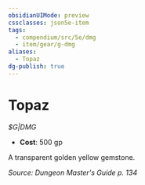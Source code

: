 ```yaml
---
obsidianUIMode: preview
cssclasses: json5e-item
tags:
  - compendium/src/5e/dmg
  - item/gear/g-dmg
aliases:
  - Topaz
dg-publish: true
---
```

# Topaz
*$G|DMG*  

- **Cost**: 500 gp

A transparent golden yellow gemstone.

*Source: Dungeon Master's Guide p. 134*